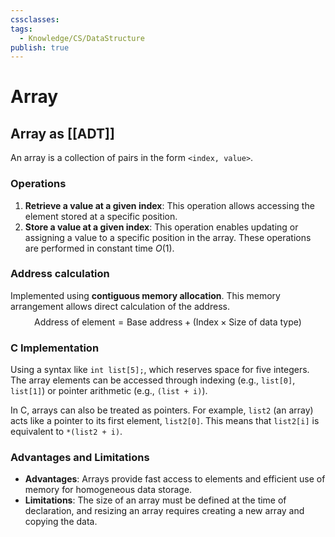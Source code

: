 ```yaml
---
cssclasses: 
tags:
  - Knowledge/CS/DataStructure
publish: true
---
```

# Array
## Array as [[ADT]]

An array is a collection of pairs in the form `<index, value>`.

### Operations
1. **Retrieve a value at a given index**: This operation allows accessing the element stored at a specific position.
2. **Store a value at a given index**: This operation enables updating or assigning a value to a specific position in the array.
These operations are performed in constant time $O(1)$.

### Address calculation
Implemented using **contiguous memory allocation**. This memory arrangement allows direct calculation of the address.
$$
\text{Address of element}= \text{Base address} + (\text{Index} \times \text{Size of data type})
$$

### C Implementation
Using a syntax like `int list[5];`, which reserves space for five integers. The array elements can be accessed through indexing (e.g., `list[0]`, `list[1]`) or pointer arithmetic (e.g., `(list + i)`).

In C, arrays can also be treated as pointers. For example, `list2` (an array) acts like a pointer to its first element, `list2[0]`. This means that `list2[i]` is equivalent to `*(list2 + i)`.


### Advantages and Limitations
    
- **Advantages**: Arrays provide fast access to elements and efficient use of memory for homogeneous data storage.
- **Limitations**: The size of an array must be defined at the time of declaration, and resizing an array requires creating a new array and copying the data.